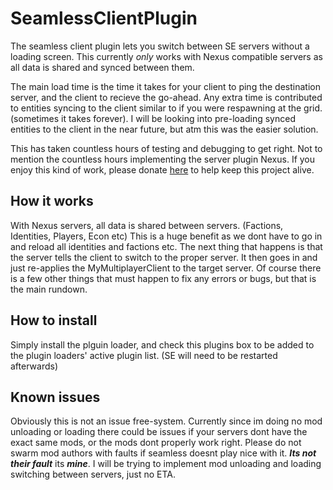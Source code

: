# SeamlessClientPlugin
The seamless client plugin lets you switch between SE servers without a loading screen. This currently *only* works with Nexus compatible servers as all data is shared and synced between them.

The main load time is the time it takes for your client to ping the destination server, and the client to recieve the go-ahead. Any extra time is contributed to entities syncing to the client similar to if you were respawning at the grid. (sometimes it takes forever). I will be looking into pre-loading synced entities to the client in the near future, but atm this was the easier solution.

This has taken countless hours of testing and debugging to get right. Not to mention the countless hours implementing the server plugin Nexus. If you enjoy this kind of work, please donate [here](https://se-nexus.net/en/Contribute) to help keep this project alive.



## How it works
With Nexus servers, all data is shared between servers. (Factions, Identities, Players, Econ etc) This is a huge benefit as we dont have to go in and reload all identities and factions etc. The next thing that happens is that the server tells the client to switch to the proper server. It then goes in and just re-applies the MyMultiplayerClient to the target server. Of course there is a few other things that must happen to fix any errors or bugs, but that is the main rundown.



## How to install
Simply install the plguin loader, and check this plugins box to be added to the plugin loaders' active plugin list. (SE will need to be restarted afterwards)



## Known issues
Obviously this is not an issue free-system. Currently since im doing no mod unloading or loading there could be issues if your servers dont have the exact same mods, or the mods dont properly work right. Please do not swarm mod authors with faults if seamless doesnt play nice with it. ***Its not their fault*** its ***mine***. I will be trying to implement mod unloading and loading switching between servers, just no ETA.
